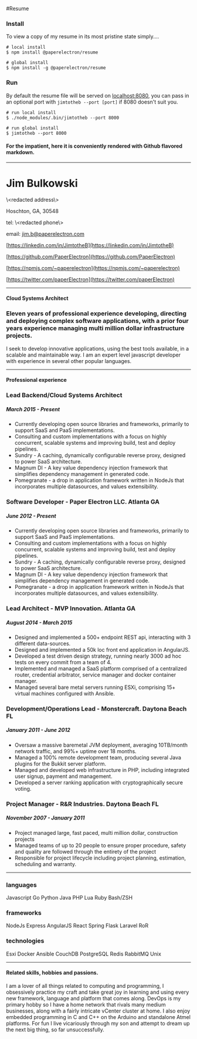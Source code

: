 #Resume

### Install

To view a copy of my resume in its most pristine state simply....

```shell
# local install
$ npm install @paperelectron/resume

# global install
$ npm install -g @paperelectron/resume
```
### Run
By default the resume file will be served on [localhost:8080](http://localhost:8080), you can pass in an
optional port with `jimtotheb --port [port]` if 8080 doesn't suit you.

```shell
# run local install
$ ./node_modules/.bin/jimtotheb --port 8000

# run global install
$ jimtotheb --port 8000
```
#### For the impatient, here it is conveniently rendered with Github flavored markdown.

***
  

Jim Bulkowski
=============

\\<redacted address\\>

Hoschton, GA, 30548

tel: \\<redacted phone\\>

email: jim.b@paperelectron.com

[https://linkedin.com/in/JimtotheB](https://linkedin.com/in/JimtotheB)

[https://github.com/PaperElectron](https://github.com/PaperElectron)

[https://npmjs.com/~paperelectron](https://npmjs.com/~paperelectron)

[https://twitter.com/paperElectron](https://twitter.com/paperElectron)

* * *

#### Cloud Systems Architect

### Eleven years of professional experience developing, directing and deploying complex software applications, with a prior four years experience managing multi million dollar infrastructure projects.

I seek to develop innovative applications, using the best tools available, in a scalable and maintainable way. I am an expert level javascript developer with experience in several other popular languages.

* * *

#### Professional experience

### Lead Backend/Cloud Systems Architect

##### March 2015 - Present

*   Currently developing open source libraries and frameworks, primarily to support SaaS and PaaS implementations.
*   Consulting and custom implementations with a focus on highly concurrent, scalable systems and improving build, test and deploy pipelines.
*   Sundry - A caching, dynamically configurable reverse proxy, designed to power SaaS architecture.
*   Magnum DI - A key value dependency injection framework that simplifies dependency management in generated code.
*   Pomegranate - a drop in application framework written in NodeJs that incorporates multiple datasources, and values extensibility.

### Software Developer - Paper Electron LLC. Atlanta GA

##### June 2012 - Present

*   Currently developing open source libraries and frameworks, primarily to support SaaS and PaaS implementations.
*   Consulting and custom implementations with a focus on highly concurrent, scalable systems and improving build, test and deploy pipelines.
*   Sundry - A caching, dynamically configurable reverse proxy, designed to power SaaS architecture.
*   Magnum DI - A key value dependency injection framework that simplifies dependency management in generated code.
*   Pomegranate - a drop in application framework written in NodeJs that incorporates multiple datasources, and values extensibility.

### Lead Architect - MVP Innovation. Atlanta GA

##### August 2014 - March 2015

*   Designed and implemented a 500+ endpoint REST api, interacting with 3 different data-sources.
*   Designed and implemented a 50k loc front end application in AngularJS.
*   Developed a test driven design strategy, running nearly 3000 ad hoc tests on every commit from a team of 4.
*   Implemented and managed a SaaS platform comprised of a centralized router, credential arbitrator, service manager and docker container manager.
*   Managed several bare metal servers running ESXi, comprising 15+ virtual machines configured with Ansible.

### Development/Operations Lead - Monstercraft. Daytona Beach FL

##### January 2011 - June 2012

*   Oversaw a massive baremetal JVM deployment, averaging 10TB/month network traffic, and 99%+ uptime over 18 months.
*   Managed a 100% remote development team, producing several Java plugins for the Bukkit server platform.
*   Managed and developed web infrastructure in PHP, including integrated user signup, payment and management.
*   Developed a server ranking application with cryptographically secure voting.

### Project Manager - R&R Industries. Daytona Beach FL

##### November 2007 - January 2011

*   Project managed large, fast paced, multi million dollar, construction projects
*   Managed teams of up to 20 people to ensure proper procedure, safety and quality are followed through the entirety of the project
*   Responsible for project lifecycle including project planning, estimation, scheduling and warranty.

* * *

### languages

Javascript Go Python Java PHP Lua Ruby Bash/ZSH

### frameworks

NodeJs Express AngularJS React Spring Flask Laravel RoR

### technologies

Esxi Docker Ansible CouchDB PostgreSQL Redis RabbitMQ Unix

* * *

#### Related skills, hobbies and passions.

I am a lover of all things related to computing and programming, I obsessively practice my craft and take great joy in learning and using every new framework, language and platform that comes along. DevOps is my primary hobby so I have a home network that rivals many medium businesses, along with a fairly intricate vCenter cluster at home. I also enjoy embedded programming in C and C++ on the Arduino and standalone Atmel platforms. For fun I live vicariously through my son and attempt to dream up the next big thing, so far unsuccessfully.